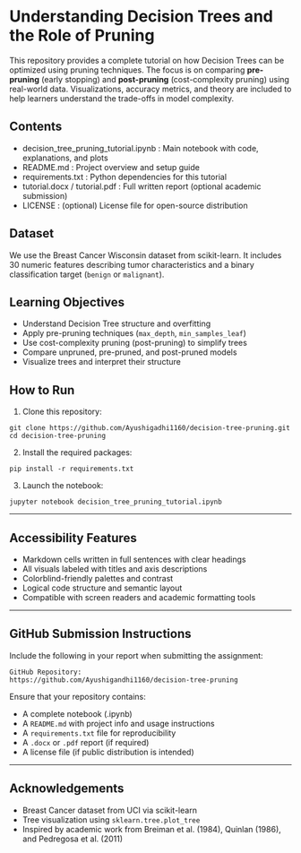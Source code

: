 # Understanding Decision Trees and the Role of Pruning

This repository provides a complete tutorial on how Decision Trees can be optimized using pruning techniques. The focus is on comparing **pre-pruning** (early stopping) and **post-pruning** (cost-complexity pruning) using real-world data. Visualizations, accuracy metrics, and theory are included to help learners understand the trade-offs in model complexity.

## Contents

- decision_tree_pruning_tutorial.ipynb : Main notebook with code, explanations, and plots
- README.md : Project overview and setup guide
- requirements.txt : Python dependencies for this tutorial
- tutorial.docx / tutorial.pdf : Full written report (optional academic submission)
- LICENSE : (optional) License file for open-source distribution

## Dataset

We use the Breast Cancer Wisconsin dataset from scikit-learn. It includes 30 numeric features describing tumor characteristics and a binary classification target (`benign` or `malignant`).

## Learning Objectives

- Understand Decision Tree structure and overfitting
- Apply pre-pruning techniques (`max_depth`, `min_samples_leaf`)
- Use cost-complexity pruning (post-pruning) to simplify trees
- Compare unpruned, pre-pruned, and post-pruned models
- Visualize trees and interpret their structure

## How to Run

1. Clone this repository:
```
git clone https://github.com/Ayushigadhi1160/decision-tree-pruning.git
cd decision-tree-pruning
```

2. Install the required packages:
```
pip install -r requirements.txt
```

3. Launch the notebook:
```
jupyter notebook decision_tree_pruning_tutorial.ipynb
```

---

## Accessibility Features

- Markdown cells written in full sentences with clear headings
- All visuals labeled with titles and axis descriptions
- Colorblind-friendly palettes and contrast
- Logical code structure and semantic layout
- Compatible with screen readers and academic formatting tools

---

## GitHub Submission Instructions

Include the following in your report when submitting the assignment:

```
GitHub Repository:
https://github.com/Ayushigandhi1160/decision-tree-pruning
```

Ensure that your repository contains:
- A complete notebook (.ipynb)
- A `README.md` with project info and usage instructions
- A `requirements.txt` file for reproducibility
- A `.docx` or `.pdf` report (if required)
- A license file (if public distribution is intended)

---

## Acknowledgements

- Breast Cancer dataset from UCI via scikit-learn
- Tree visualization using `sklearn.tree.plot_tree`
- Inspired by academic work from Breiman et al. (1984), Quinlan (1986), and Pedregosa et al. (2011)
